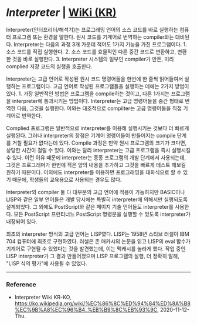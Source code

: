 # _Interpreter_ | [WiKi (KR)](https://ko.wikipedia.org/wiki/%EC%86%8C%ED%94%84%ED%8A%B8%EC%9B%A8%EC%96%B4_%EB%B9%8C%EB%93%9C)

Interpreter(인터프리터/해석기)는 프로그래밍 언어의 소스 코드를 바로 실행하는 컴퓨터 프로그램 또는 환경을 말한다. 원시 코드를 기계어로 번역하는 compiler와는 대비된다. Interpreter는 다음의 과정 3개 가운데 적어도 1가지 기능을 가진 프로그램이다. 1. 소스 코드를 직접 실행한다. 2. 소스 코드를 효율적인 다른 중간 코드로 변환하고, 변환한 것을 바로 실행한다. 3. Interpreter 시스템의 일부인 compiler가 만든, 미리 complied 저장 코드의 실행을 호출한다.

Interpreter는 고급 언어로 작성된 원시 코드 명령어들을 한번에 한 줄씩 읽어들여서 실행하는 프로그램이다. 고급 언어로 작성된 프로그램들을 실행하는 데에는 2가지 방법이 있다. 1. 가장 일반적인 방법은 프로그램을 compile하는 것이고, 다른 1가지는 프로그램을 interpreter에 통과시키는 방법이다. Interpreter는 고급 명령어들을 중간 형태로 번역한 다음, 그것을 실행한다. 이와는 대조적으로 compilter는 고급 명령어들을 직접 기계어로 번역한다.

Complied 프로그램은 일반적으로 interpreter를 이용해 실행시키는 것보다 더 빠르게 실행된다. 그러나 interpreter의 장점은 기계어 명령어들이 만들어지는 compile 단계를 거칠 필요가 없다는데 있다. Compile 과정은 만약 원시 프로그램의 크기가 크다면, 상당한 시간이 걸릴 수 있다. 이와는 달리 interpreter는 고급 프로그램을 즉시 실행시킬 수 있다. 이런 이유 때문에 interpreter는 종종 프로그램의 개발 단계에서 사용되는데, 그것은 프로그래머가 한번에 적은 양의 내용을 추가하고 그것을 빠르게 테스트 해보길 원하기 때문이다. 이외에도 interpreter를 이용하면 프로그래밍을 대화식으로 할 수 있기 때문에, 학생들의 교육용으로 사용되는 경우도 많다.

Interpreter와 compiler 둘 다 대부분의 고급 언어에 적용이 가능하지만 BASIC이나 LISP와 같은 일부 언어들은 개발 당시에는 특별히 interpreter에 의해서만 실행되도록 설계되었다. 그 외에도 PostScript와 같은 페이지 기술 언어들도 interpreter를 사용한다. 모든 PostScript 프런티너느 PostScript 명령문을 실행할 수 있도록 interpreter가 내장되어 있다.

최초의 interpreter 방식의 고급 언어는 LISP였다. LISP는 1958년 스티브 러셀이 IBM 704 컴퓨터에 최초로 구현하였다. 러셀은 존 매카시의 논문을 읽고 LISP의 eval 함수가 기계어로 구현될 수 있었다는 것을 발견했는데, 이는 맥캐시를 놀라게 했다. 작업 중인 LISP interpreter가 그 결과 만들어졌으며 LISP 프로그램의 실행, 더 정확히 말해, "LISP 식의 평가"에 사용될 수 있었다.

---

### Reference
- Interpreter Wiki KR-KO, https://ko.wikipedia.org/wiki/%EC%86%8C%ED%94%84%ED%8A%B8%EC%9B%A8%EC%96%B4_%EB%B9%8C%EB%93%9C, 2020-11-12-Thu.
